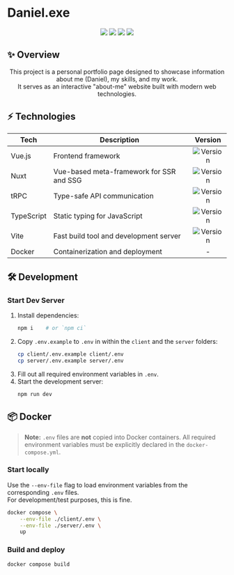 # Daniel.exe

<p align="center">
	<img src="https://img.shields.io/badge/Made%20with-%E2%9D%A4-red.svg">
	<img src="https://img.shields.io/github/repo-size/BusfahrerWalter/daniel.exe">
	<img src="https://img.shields.io/maintenance/yes/2025">
	<a href="https://github.com/BusfahrerWalter/daniel.exe/actions/workflows/docker-publish.yml">
		<img src="https://github.com/BusfahrerWalter/daniel.exe/actions/workflows/docker-publish.yml/badge.svg">
	</a>
	<br>
	<!-- <img src="https://github.com/OWNER/REPO/actions/workflows/ci.yml/badge.svg"> -->
</p>

## ✨ Overview
<p align="center">
	This project is a personal portfolio page designed to showcase information about me (Daniel), my skills, and my work.
	<br>
	It serves as an interactive "about-me" website built with modern web technologies.
</p>

## ⚡ Technologies
| Tech         | Description                                 | Version   |
|--------------|---------------------------------------------|:---------:|
| Vue.js       | Frontend framework                          | ![Version](https://img.shields.io/badge/dynamic/json?url=https%3A%2F%2Fraw.githubusercontent.com%2FBusfahrerWalter%2Fdaniel.exe%2Frefs%2Fheads%2Fmaster%2Fclient%2Fpackage.json&query=%24.Dependencies.vue&label) |
| Nuxt         | Vue-based meta-framework for SSR and SSG    | ![Version](https://img.shields.io/badge/dynamic/json?url=https%3A%2F%2Fraw.githubusercontent.com%2FBusfahrerWalter%2Fdaniel.exe%2Frefs%2Fheads%2Fmaster%2Fclient%2Fpackage.json&query=%24.Dependencies.nuxt&label) |
| tRPC         | Type-safe API communication                 | ![Version](https://img.shields.io/badge/dynamic/json?url=https%3A%2F%2Fraw.githubusercontent.com%2FBusfahrerWalter%2Fdaniel.exe%2Frefs%2Fheads%2Fmaster%2Fserver%2Fpackage.json&query=%24.dependencies%5B%22%40trpc%2Fserver%22%5D&label) |
| TypeScript   | Static typing for JavaScript                | ![Version](https://img.shields.io/badge/dynamic/json?url=https%3A%2F%2Fraw.githubusercontent.com%2FBusfahrerWalter%2Fdaniel.exe%2Frefs%2Fheads%2Fmaster%2Fserver%2Fpackage.json&query=%24.devDependencies.typescript&label) |
| Vite         | Fast build tool and development server      | ![Version](https://img.shields.io/badge/dynamic/json?url=https%3A%2F%2Fraw.githubusercontent.com%2FBusfahrerWalter%2Fdaniel.exe%2Frefs%2Fheads%2Fmaster%2Fserver%2Fpackage.json&query=%24.devDependencies.vite&label) |
| Docker       | Containerization and deployment             | - |

## 🛠️ Development
### Start Dev Server
1. Install dependencies:
	```sh
	npm i    # or `npm ci`
	```
2. Copy `.env.example` to `.env` in within the `client` and the `server` folders:
	```sh
	cp client/.env.example client/.env
	cp server/.env.example server/.env
	```
3. Fill out all required environment variables in `.env`.
4. Start the development server:
	```sh
	npm run dev
	```

## 📦 Docker
> **Note:** `.env` files are **not** copied into Docker containers. All required environment variables must be explicitly declared in the `docker-compose.yml`.

### Start locally
Use the `--env-file` flag to load environment variables from the corresponding `.env` files.
<br>
For development/test purposes, this is fine.
```sh
docker compose \
	--env-file ./client/.env \
	--env-file ./server/.env \
	up
```

### Build and deploy
```sh
docker compose build
```
